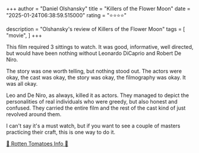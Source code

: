 +++
author = "Daniel Olshansky"
title = "Killers of the Flower Moon"
date = "2025-01-24T06:38:59.515000"
rating = "⭐⭐⭐⭐"

description = "Olshansky's review of Killers of the Flower Moon"
tags = [
    "movie",
]
+++


This film required 3 sittings to watch. It was good, informative, well directed,
but would have been nothing without Leonardo DiCaprio and Robert De Niro.

The story was one worth telling, but nothing stood out. The actors were okay, the
cast was okay, the story was okay, the filmography was okay. It was all okay.

Leo and De Niro, as always, killed it as actors. They managed to depict the personalities
of real individuals who were greedy, but also honest and confused. They carried the
entire film and the rest of the cast kind of just revolved around them.

I can't say it's a must watch, but if you want to see a couple of masters practicing
their craft, this is one way to do it.

[🍅 Rotten Tomatoes Info 🍅](https://www.rottentomatoes.com/m/killers_of_the_flower_moon)
